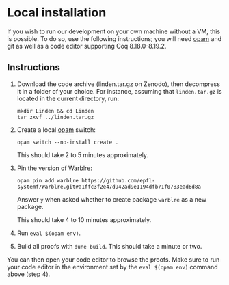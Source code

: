 # Local installation

If you wish to run our development on your own machine without a VM, this is possible. To do so, use the following instructions; you will need [opam](https://opam.ocaml.org/) and git as well as a code editor supporting Coq 8.18.0-8.19.2.

## Instructions

1. Download the code archive (linden.tar.gz on Zenodo), then decompress it in a folder of your choice. For instance, assuming that `linden.tar.gz` is located in the current directory, run:
   
   ```
   mkdir Linden && cd Linden
   tar zxvf ../linden.tar.gz
   ```

2. Create a local [opam](https://opam.ocaml.org/) switch:

   ```
   opam switch --no-install create .
   ```

   This should take 2 to 5 minutes approximately.

3. Pin the version of Warblre:

   ```
   opam pin add warblre https://github.com/epfl-systemf/Warblre.git#a1ffc3f2e47d942ad9e1194dfb71f0783ead6d8a
   ```

   Answer `y` when asked whether to create package `warblre` as a new package.

   This should take 4 to 10 minutes approximately.

4. Run `eval $(opam env)`.

5. Build all proofs with `dune build`. This should take a minute or two.

You can then open your code editor to browse the proofs. Make sure to run your code editor in the environment set by the `eval $(opam env)` command above (step 4).
